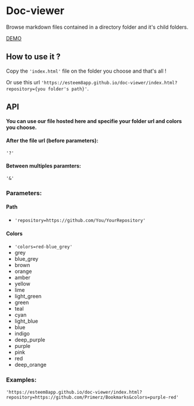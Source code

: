 # Doc-viewer

Browse markdown files contained in a directory folder and it's child folders.

[DEMO](https://esteem8app.github.io/doc-viewer/index.html)

## How to use it ?

Copy the `'index.html'` file on the folder you choose and that's all !

Or use this url `'https://esteem8app.github.io/doc-viewer/index.html?repository={you folder's path}'`.

## API

**You can use our file hosted here and specifie your folder url and colors you choose.**

#### After the file url (before parameters):

`'?'`

#### Between multiples paramters:

`'&'`


### Parameters:

#### Path
* `'repository=https://github.com/You/YourRepository'`

#### Colors
* `'colors=red-blue_grey'`
 * grey
 * blue_grey
 * brown
 * orange
 * amber
 * yellow
 * lime
 * light_green
 * green
 * teal
 * cyan
 * light_blue
 * blue
 * indigo
 * deep_purple
 * purple
 * pink
 * red
 * deep_orange
 
 ### Examples:
  
 `'https://esteem8app.github.io/doc-viewer/index.html?repository=https://github.com/Primerz/Bookmarks&colors=purple-red'`
